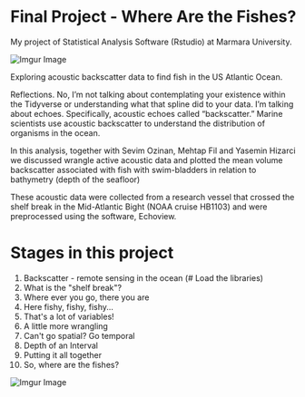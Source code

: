 # Final Project - Where Are the Fishes? 

My project of Statistical Analysis Software (Rstudio) at Marmara University.

![Imgur Image](https://imgur.com/eR1jvTr.jpg)

Exploring acoustic backscatter data to find fish in the US Atlantic Ocean. 

Reflections. No, I’m not talking about contemplating your existence within the Tidyverse or understanding what that spline did to your data. I’m talking about echoes. Specifically, acoustic echoes called “backscatter.” Marine scientists use acoustic backscatter to understand the distribution of organisms in the ocean.

In this analysis, together with Sevim Ozinan, Mehtap Fil and Yasemin Hizarci we discussed wrangle active acoustic data and plotted the mean volume backscatter associated with fish with swim-bladders in relation to bathymetry (depth of the seafloor)

These acoustic data were collected from a research vessel that crossed the shelf break in the Mid-Atlantic Bight (NOAA cruise HB1103) and were preprocessed using the software, Echoview.

# Stages in this project
1. Backscatter - remote sensing in the ocean (# Load the libraries)
2. What is the "shelf break"? 
3. Where ever you go, there you are
4. Here fishy, fishy, fishy...
5. That's a lot of variables!
6. A little more wrangling
7. Can't go spatial? Go temporal
8. Depth of an Interval
9. Putting it all together
10. So, where are the fishes?

![Imgur Image](https://imgur.com/pkiy5ay.jpg)
